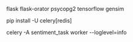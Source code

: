 flask flask-orator psycopg2 tensorflow gensim 

pip install -U celery[redis]

celery -A sentiment_task worker --loglevel=info